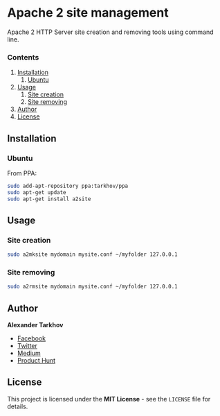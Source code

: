 # Apache 2 site management

Apache 2 HTTP Server site creation and removing tools using command line.

### Contents

1. [Installation](#installation)
   1. [Ubuntu](#ubuntu)
2. [Usage](#usage)
   1. [Site creation](#site-creation)
   2. [Site removing](#site-removing)
3. [Author](#author)
4. [License](#license)

## Installation

### Ubuntu

From PPA:

```bash
sudo add-apt-repository ppa:tarkhov/ppa
sudo apt-get update
sudo apt-get install a2site
```

## Usage

### Site creation

```bash
sudo a2mksite mydomain mysite.conf ~/myfolder 127.0.0.1
```

### Site removing

```bash
sudo a2rmsite mydomain mysite.conf ~/myfolder 127.0.0.1
```

## Author

**Alexander Tarkhov**

* [Facebook](https://www.facebook.com/alex.tarkhov)
* [Twitter](https://twitter.com/alextarkhov)
* [Medium](https://medium.com/@tarkhov)
* [Product Hunt](https://www.producthunt.com/@tarkhov)

## License

This project is licensed under the **MIT License** - see the `LICENSE` file for details.
